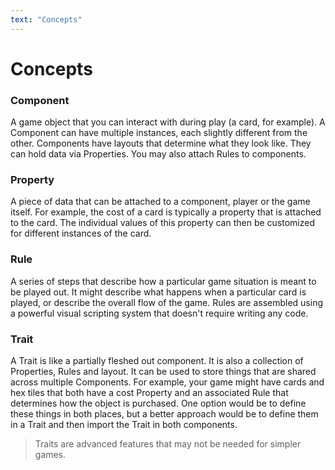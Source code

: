 ```yaml
---
text: "Concepts"
---
```


# Concepts

### Component

A game object that you can interact with during play (a card, for example).
A Component can have multiple instances, each slightly different from the other.
Components have layouts that determine what they look like.
They can hold data via Properties. You may also attach Rules to components.

### Property

A piece of data that can be attached to a component, player or the game itself.
For example, the cost of a card is typically a property that is attached to the card.
The individual values of this property can then be customized for different instances
of the card.

### Rule

A series of steps that describe how a particular game situation is meant to be played out.
It might describe what happens when a particular card is played, or describe the overall
flow of the game.
Rules are assembled using a powerful visual scripting system that doesn't require writing any code.

### Trait

A Trait is like a partially fleshed out component. It is also a collection of Properties, Rules
and layout. It can be used to store things that are shared across multiple Components.
For example, your game might have cards and hex tiles that both have a cost Property
and an associated Rule that determines how the object is purchased. One option would
be to define these things in both places, but a better approach would be to define
them in a Trait and then import the Trait in both components.

> Traits are advanced features that may not be needed for simpler games.

